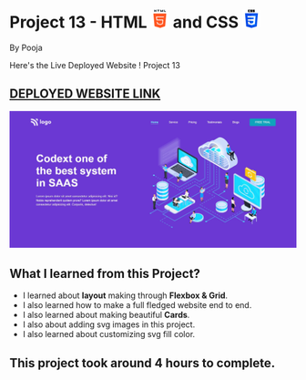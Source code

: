 # Project 13 - HTML ![](./readmeImages/html-5.png) and CSS ![](./readmeImages/css-3.png)

By Pooja

Here's the Live Deployed Website ! Project 13

## [DEPLOYED WEBSITE LINK](https://best-system-in-saas.netlify.app/)

![Completed Website](./readmeImages/completedScreenshot.jpg)

## What I learned from this Project?

- I learned about **layout** making through **Flexbox & Grid**.
- I also learned how to make a full fledged website end to end.
- I also learned about making beautiful **Cards**.
- I also about adding svg images in this project.
- I also learned about customizing svg fill color.

## This project took around **4 hours** to complete.
